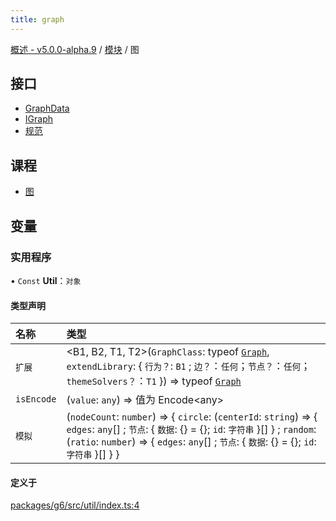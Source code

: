 ```yaml
---
title: graph
---
```


[概述 - v5.0.0-alpha.9](../README.zh.md) / [模块](../modules.zh.md) / 图 

 ## 接口 

 - [GraphData](../interfaces/graph/GraphData.zh.md) 
 - [IGraph](../interfaces/graph/IGraph.zh.md) 
 - [规范](../interfaces/graph/Specification.zh.md) 

 ## 课程 

 - [图](../classes/graph/Graph.zh.md) 

 ## 变量 

 ### 实用程序 

 • `Const` **Util**：`对象` 

 #### 类型声明 

 | 名称 | 类型 | 
 | :------ | :------ | 
 | `扩展` | <B1, B2, T1, T2\>(`GraphClass`: typeof [`Graph`](../classes/graph/Graph.zh.md), `extendLibrary`: { `行为？`: `B1` ; `边？`：`任何`；`节点？`：`任何`；`themeSolvers？`：`T1` }) => typeof [`Graph`](../classes/graph/Graph.zh.md) | 
 | `isEncode` | (`value`: `any`) => 值为 Encode<any\> | 
 | `模拟` | (`nodeCount`: `number`) => { `circle`: (`centerId`: `string`) => { `edges`: `any`[] ; `节点`: { `数据`: {} = {}; `id`: `字符串` }[] } ; `random`: (`ratio`: `number`) => { `edges`: `any`[] ; `节点`: { `数据`: {} = {}; `id`: `字符串` }[] } } | 

 #### 定义于 

 [packages/g6/src/util/index.ts:4](https://github.com/antvis/G6/blob/f03c826ec6/packages/g6/src/util/index.ts#L4)